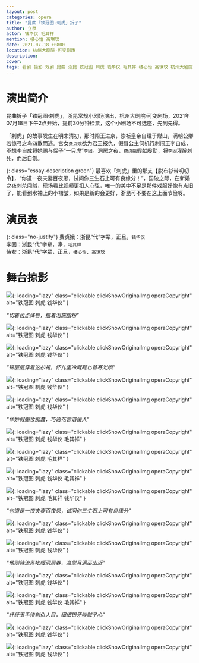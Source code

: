 ```yaml
---
layout: post
categories: opera
title: "昆曲「铁冠图·刺虎」折子"
author: 立泉
actor: 钱华仪 毛其祥
mention: 楼心怡 高璟玟
date: 2021-07-18 +0800
location: 杭州大剧院·可变剧场
description: 
cover: 
tags: 看剧 摄影 戏剧 昆曲 浙昆 铁冠图 刺虎 钱华仪 毛其祥 楼心怡 高璟玟 杭州大剧院·可变剧场
---
```


# 演出简介

昆曲折子「铁冠图·刺虎」，浙昆常规小剧场演出，杭州大剧院·可变剧场，2021年07月18日下午2点开始，提前30分钟检票，这个小剧场不可选座，先到先得。

「刺虎」的故事发生在明末清初，那时闯王进京，崇祯皇帝自缢于煤山，满朝公卿若惊弓之鸟四散而逃。宫女`费贞娥`欲为君王报仇，假冒公主伺机行刺闯王李自成，不想李自成将她赐与侄子“一只虎”`李固`。洞房之夜，`费贞娥`假献殷勤，将`李固`灌醉刺死，而后自刎。

{: class="essay-description green"}
最喜欢「刺虎」里的那支【脱布衫带叨叨令】，“你道一夜夫妻百夜恩，试问你三生石上可有良缘分！”，国破之际，在新婚之夜刺杀闯贼，现场看比视频更扣人心弦，唯一的美中不足是那件戏服好像有点旧了，能看到水袖上的小褶皱，如果是新的会更好，浙昆可不要在这上面节俭呀。

# 演员表

{: class="no-justify"}
费贞娥：浙昆“代”字辈，正旦，`钱华仪`  
李固：浙昆“代”字辈，净，`毛其祥`  
侍女：浙昆“代”字辈，正旦，`楼心怡`、`高璟玟`  

# 舞台掠影

![](https://apqx.oss-cn-hangzhou.aliyuncs.com/blog/opera_20210718/tieguantu_cihu/DSC07013_thumb.jpg){: loading="lazy" class="clickable clickShowOriginalImg operaCopyright" alt="铁冠图 刺虎 钱华仪" }

*“切着齿点绛唇，搵着泪施脂粉”*

![](https://apqx.oss-cn-hangzhou.aliyuncs.com/blog/opera_20210718/tieguantu_cihu/DSC07022_thumb.jpg){: loading="lazy" class="clickable clickShowOriginalImg operaCopyright" alt="铁冠图 刺虎 钱华仪" }

![](https://apqx.oss-cn-hangzhou.aliyuncs.com/blog/opera_20210718/tieguantu_cihu/DSC07024_thumb.jpg){: loading="lazy" class="clickable clickShowOriginalImg operaCopyright" alt="铁冠图 刺虎 钱华仪" }

*“锦层层穿着这衫裙，怀儿里冷飕飕匕首寒光喷”*

![](https://apqx.oss-cn-hangzhou.aliyuncs.com/blog/opera_20210718/tieguantu_cihu/DSC07036_thumb.jpg){: loading="lazy" class="clickable clickShowOriginalImg operaCopyright" alt="铁冠图 刺虎 钱华仪" }

![](https://apqx.oss-cn-hangzhou.aliyuncs.com/blog/opera_20210718/tieguantu_cihu/DSC07049_thumb.jpg){: loading="lazy" class="clickable clickShowOriginalImg operaCopyright" alt="铁冠图 刺虎 钱华仪" }

*“佯娇假媚妆痴蠢，巧语花言谄佞人”*

![](https://apqx.oss-cn-hangzhou.aliyuncs.com/blog/opera_20210718/tieguantu_cihu/DSC07052_thumb.jpg){: loading="lazy" class="clickable clickShowOriginalImg operaCopyright" alt="铁冠图 刺虎 钱华仪 毛其祥" }

![](https://apqx.oss-cn-hangzhou.aliyuncs.com/blog/opera_20210718/tieguantu_cihu/DSC07054_thumb.jpg){: loading="lazy" class="clickable clickShowOriginalImg operaCopyright" alt="铁冠图 刺虎 毛其祥" }

![](https://apqx.oss-cn-hangzhou.aliyuncs.com/blog/opera_20210718/tieguantu_cihu/DSC07064_thumb.jpg){: loading="lazy" class="clickable clickShowOriginalImg operaCopyright" alt="铁冠图 刺虎 钱华仪 毛其祥" }

![](https://apqx.oss-cn-hangzhou.aliyuncs.com/blog/opera_20210718/tieguantu_cihu/DSC07069_thumb.jpg){: loading="lazy" class="clickable clickShowOriginalImg operaCopyright" alt="铁冠图 刺虎 毛其祥 钱华仪" }

*“你道是一夜夫妻百夜恩，试问你三生石上可有良缘分”*

![](https://apqx.oss-cn-hangzhou.aliyuncs.com/blog/opera_20210718/tieguantu_cihu/DSC07073_thumb.jpg){: loading="lazy" class="clickable clickShowOriginalImg operaCopyright" alt="铁冠图 刺虎 钱华仪" }

![](https://apqx.oss-cn-hangzhou.aliyuncs.com/blog/opera_20210718/tieguantu_cihu/DSC07074_thumb.jpg){: loading="lazy" class="clickable clickShowOriginalImg operaCopyright" alt="铁冠图 刺虎 钱华仪" }

*“他则待流苏帐暖洞房春，高堂月满巫山近”*

![](https://apqx.oss-cn-hangzhou.aliyuncs.com/blog/opera_20210718/tieguantu_cihu/DSC07077_thumb.jpg){: loading="lazy" class="clickable clickShowOriginalImg operaCopyright" alt="铁冠图 刺虎 钱华仪" }

![](https://apqx.oss-cn-hangzhou.aliyuncs.com/blog/opera_20210718/tieguantu_cihu/DSC07085_thumb.jpg){: loading="lazy" class="clickable clickShowOriginalImg operaCopyright" alt="铁冠图 刺虎 钱华仪 毛其祥" }

*“纤纤玉手待剜仇人目，细细银牙啖贼子心”*

![](https://apqx.oss-cn-hangzhou.aliyuncs.com/blog/opera_20210718/tieguantu_cihu/DSC07091_thumb.jpg){: loading="lazy" class="clickable clickShowOriginalImg operaCopyright" alt="铁冠图 刺虎 钱华仪" }

![](https://apqx.oss-cn-hangzhou.aliyuncs.com/blog/opera_20210718/tieguantu_cihu/DSC07105_thumb.jpg){: loading="lazy" class="clickable clickShowOriginalImg operaCopyright" alt="铁冠图 刺虎 钱华仪" }
